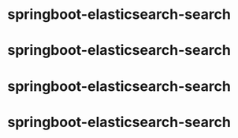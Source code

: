 # springboot-elasticsearch-search
# springboot-elasticsearch-search
# springboot-elasticsearch-search
# springboot-elasticsearch-search
